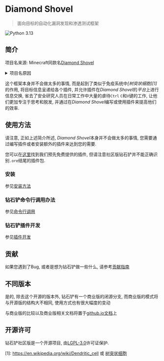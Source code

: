 # Diamond Shovel

> 面向目标的自动化漏洞发现和渗透测试框架

![Python 3.13](https://img.shields.io/badge/python-3.13-blue.svg?style=for-the-badge&logo=python)

## 简介

项目名来源: Minecraft同款名[Diamond Shovel](https://en.wikipedia.org/wiki/Diamond_shovel)

<details>
<summary>项目名原因</summary>

~~你能指望一大群理工人怎么起名=-=~~

嗯, 至少在中文语境下, 铲子是用来挖洞的, 安全漏洞简称洞, 就先叫`Shovel`了

至于`Diamond`的话, 我也不知道=-=

</details>

这个框架本身并不会做太多的事情, 而是起到了类似于免疫系统中<cite>[树突状细胞][1]</cite>的作用, 
将目标信息呈递给各个插件, 并允许插件在*Diamond Shovel*的*平台*上进行信息交换,
省去了安全研究人员在日常工作中大量的虐待`Ctrl` `C`和`V`键的工作, 
让他们更加专注于思考和脱发, 并通过在*Diamond Shovel*编写或使用插件来提高他们的效率.

## 使用方法

请注意, 正如上述简介所述, *Diamond Shovel*本身并不会做太多的事情, 您需要通过编写插件或者安装额外的插件来达到您的需要.

您可以在[这里](https://github.com/ansanyuan/shovel-default-plugins)找到我们预先免费提供的插件, 但请注意社区版钻石铲并不能正确识别`.ore`结尾的插件包.

### 安装

参见[安装方法](docs/install.md)

### 钻石铲命令行调用办法

参见[命令行调用](docs/cmdline.md)

### 钻石铲插件开发

参见[插件开发](docs/plugin-dev.md)

## 贡献

如果您遇到了Bug, 或者是想为钻石铲做一些什么, 请参考[贡献指南](CONTRIBUTING.md)

## 不同版本

是的, 除去这个开源的版本外, 钻石铲有一个商业版的闭源分支, 而商业版的模式将与开源版的结构大不相同, 使用方式也有很大幅度的变动

与商业版的比较以及商业版相关文档将置于[github.io文档](https://diamond-shovel.github.io/shovel-wiki)上

## 开源许可

钻石铲社区版是一个开源项目, 由[LGPL-3.0](LICENSE)许可证保护.

[1]: https://en.wikipedia.org/wiki/Dendritic_cell 或 [树突状细胞](https://baike.baidu.com/item/%E6%A0%91%E7%AA%81%E7%8A%B6%E7%BB%86%E8%83%9E/1375145)
